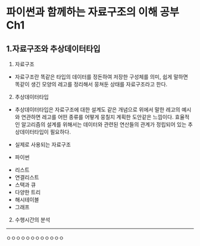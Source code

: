 파이썬과 함께하는 자료구조의 이해 공부 Ch1
=============

1.자료구조와 추상데이터타입
------

1. 자료구조
 - 자료구조란 똑같은 타입의 데이터를 정돈하여 저장한 구성체를 의미, 쉽게 말하면 똑같이 생긴 모양의 레고를 정리해서 뭉쳐둔 상태를 자료구조라고 한다.
2. 추상데이터타입
 - 추상데이터타입은 자료구조에 대한 설계도 같은 개념으로 위에서 말한 레고의 예시와 연관하면 레고를 어떤 종류를 어떻게 뭉칠지 계획한 도안같은 느낌이다. 효율적인 알고리즘의 설계를 위해서는 데이터와 관련된 연산들의 관계가 정립되어 있는 추상데이터타입이 필요하다.

- 실제로 사용되는 자료구조
 - 파이썬
  * 리스트
  * 연결리스트
  * 스택과 큐
  * 다양한 트리
  * 해시테이블
  * 그래프

2. 수행시간의 분석
------



ㅇㅇㅇㅇㅇㅇㅇㅇㅇㅇㅇㅇ